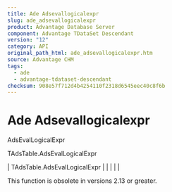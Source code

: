 ```yaml
---
title: Ade Adsevallogicalexpr
slug: ade_adsevallogicalexpr
product: Advantage Database Server
component: Advantage TDataSet Descendant
version: "12"
category: API
original_path_html: ade_adsevallogicalexpr.htm
source: Advantage CHM
tags:
  - ade
  - advantage-tdataset-descendant
checksum: 908e57f712d4b4254110f2318d6545eec40c8f6b
---
```


# Ade Adsevallogicalexpr

AdsEvalLogicalExpr

TAdsTable.AdsEvalLogicalExpr

| TAdsTable.AdsEvalLogicalExpr |  |  |  |  |

This function is obsolete in versions 2.13 or greater.
